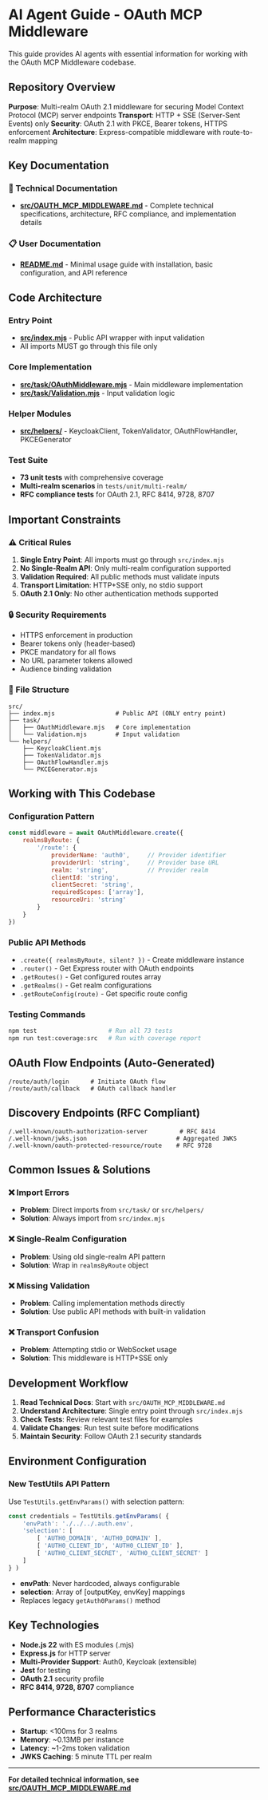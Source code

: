 # AI Agent Guide - OAuth MCP Middleware

This guide provides AI agents with essential information for working with the OAuth MCP Middleware codebase.

## Repository Overview

**Purpose**: Multi-realm OAuth 2.1 middleware for securing Model Context Protocol (MCP) server endpoints
**Transport**: HTTP + SSE (Server-Sent Events) only
**Security**: OAuth 2.1 with PKCE, Bearer tokens, HTTPS enforcement
**Architecture**: Express-compatible middleware with route-to-realm mapping

## Key Documentation

### 📖 Technical Documentation
- **[src/OAUTH_MCP_MIDDLEWARE.md](./src/OAUTH_MCP_MIDDLEWARE.md)** - Complete technical specifications, architecture, RFC compliance, and implementation details

### 📋 User Documentation  
- **[README.md](./README.md)** - Minimal usage guide with installation, basic configuration, and API reference

## Code Architecture

### Entry Point
- **[src/index.mjs](./src/index.mjs)** - Public API wrapper with input validation
- All imports MUST go through this file only

### Core Implementation
- **[src/task/OAuthMiddleware.mjs](./src/task/OAuthMiddleware.mjs)** - Main middleware implementation
- **[src/task/Validation.mjs](./src/task/Validation.mjs)** - Input validation logic

### Helper Modules
- **[src/helpers/](./src/helpers/)** - KeycloakClient, TokenValidator, OAuthFlowHandler, PKCEGenerator

### Test Suite
- **73 unit tests** with comprehensive coverage
- **Multi-realm scenarios** in `tests/unit/multi-realm/`
- **RFC compliance tests** for OAuth 2.1, RFC 8414, 9728, 8707

## Important Constraints

### ⚠️ Critical Rules
1. **Single Entry Point**: All imports must go through `src/index.mjs`
2. **No Single-Realm API**: Only multi-realm configuration supported
3. **Validation Required**: All public methods must validate inputs
4. **Transport Limitation**: HTTP+SSE only, no stdio support
5. **OAuth 2.1 Only**: No other authentication methods supported

### 🔒 Security Requirements
- HTTPS enforcement in production
- Bearer tokens only (header-based)
- PKCE mandatory for all flows
- No URL parameter tokens allowed
- Audience binding validation

### 📁 File Structure
```
src/
├── index.mjs                 # Public API (ONLY entry point)
├── task/
│   ├── OAuthMiddleware.mjs   # Core implementation
│   └── Validation.mjs        # Input validation
└── helpers/
    ├── KeycloakClient.mjs
    ├── TokenValidator.mjs
    ├── OAuthFlowHandler.mjs
    └── PKCEGenerator.mjs
```

## Working with This Codebase

### Configuration Pattern
```javascript
const middleware = await OAuthMiddleware.create({
    realmsByRoute: {
        '/route': {
            providerName: 'auth0',     // Provider identifier
            providerUrl: 'string',     // Provider base URL
            realm: 'string',           // Provider realm
            clientId: 'string',
            clientSecret: 'string',
            requiredScopes: ['array'],
            resourceUri: 'string'
        }
    }
})
```

### Public API Methods
- `.create({ realmsByRoute, silent? })` - Create middleware instance
- `.router()` - Get Express router with OAuth endpoints
- `.getRoutes()` - Get configured routes array
- `.getRealms()` - Get realm configurations
- `.getRouteConfig(route)` - Get specific route config

### Testing Commands
```bash
npm test                    # Run all 73 tests
npm run test:coverage:src   # Run with coverage report
```

## OAuth Flow Endpoints (Auto-Generated)
```
/route/auth/login      # Initiate OAuth flow
/route/auth/callback   # OAuth callback handler
```

## Discovery Endpoints (RFC Compliant)
```
/.well-known/oauth-authorization-server         # RFC 8414
/.well-known/jwks.json                         # Aggregated JWKS
/.well-known/oauth-protected-resource/route    # RFC 9728
```

## Common Issues & Solutions

### ❌ Import Errors
- **Problem**: Direct imports from `src/task/` or `src/helpers/`
- **Solution**: Always import from `src/index.mjs`

### ❌ Single-Realm Configuration
- **Problem**: Using old single-realm API pattern
- **Solution**: Wrap in `realmsByRoute` object

### ❌ Missing Validation
- **Problem**: Calling implementation methods directly
- **Solution**: Use public API methods with built-in validation

### ❌ Transport Confusion  
- **Problem**: Attempting stdio or WebSocket usage
- **Solution**: This middleware is HTTP+SSE only

## Development Workflow

1. **Read Technical Docs**: Start with `src/OAUTH_MCP_MIDDLEWARE.md`
2. **Understand Architecture**: Single entry point through `src/index.mjs`
3. **Check Tests**: Review relevant test files for examples
4. **Validate Changes**: Run test suite before modifications
5. **Maintain Security**: Follow OAuth 2.1 security standards

## Environment Configuration

### New TestUtils API Pattern
Use `TestUtils.getEnvParams()` with selection pattern:

```javascript
const credentials = TestUtils.getEnvParams( {
    'envPath': './../../.auth.env',
    'selection': [
        [ 'AUTH0_DOMAIN', 'AUTH0_DOMAIN' ],
        [ 'AUTH0_CLIENT_ID', 'AUTH0_CLIENT_ID' ],
        [ 'AUTH0_CLIENT_SECRET', 'AUTH0_CLIENT_SECRET' ]
    ]
} )
```

- **envPath**: Never hardcoded, always configurable
- **selection**: Array of [outputKey, envKey] mappings
- Replaces legacy `getAuth0Params()` method

## Key Technologies

- **Node.js 22** with ES modules (.mjs)
- **Express.js** for HTTP server
- **Multi-Provider Support**: Auth0, Keycloak (extensible)
- **Jest** for testing
- **OAuth 2.1** security profile
- **RFC 8414, 9728, 8707** compliance

## Performance Characteristics

- **Startup**: <100ms for 3 realms
- **Memory**: ~0.13MB per instance  
- **Latency**: ~1-2ms token validation
- **JWKS Caching**: 5 minute TTL per realm

---

**For detailed technical information, see [src/OAUTH_MCP_MIDDLEWARE.md](./src/OAUTH_MCP_MIDDLEWARE.md)**